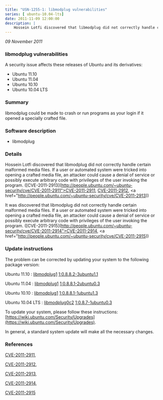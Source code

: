 ```yaml
---
title: "USN-1255-1: libmodplug vulnerabilities"
series: [ ubuntu-10.04-lts]
date: 2011-11-09 12:00:00
description: |
    Hossein Lotfi discovered that libmodplug did not correctly handle certain malformed media files. If a user or automated system were tricked into opening a crafted media file, an attacker could cause a denial of service or possibly execute arbitrary code with privileges of the user invoking the program. ([CVE-2011-2913](http://people.ubuntu.com/~ubuntu-security/cve/CVE-2011-2911">CVE-2011-2911</a>, <a href="http://people.ubuntu.com/~ubuntu-security/cve/CVE-2011-2912">CVE-2011-2912</a>, <a href="http://people.ubuntu.com/~ubuntu-security/cve/CVE-2011-2913))
--- 
```

 
 

*09 November 2011*

### libmodplug vulnerabilities

A security issue affects these releases of Ubuntu and its derivatives:

* Ubuntu 11.10
* Ubuntu 11.04
* Ubuntu 10.10
* Ubuntu 10.04 LTS

### Summary

libmodplug could be made to crash or run programs as your login if it opened a specially crafted file.

### Software description

* libmodplug 

### Details

Hossein Lotfi discovered that libmodplug did not correctly handle certain malformed media files. If a user or automated system were tricked into opening a crafted media file, an attacker could cause a denial of service or possibly execute arbitrary code with privileges of the user invoking the program. ([CVE-2011-2913](http://people.ubuntu.com/~ubuntu-security/cve/CVE-2011-2911">CVE-2011-2911</a>, <a href="http://people.ubuntu.com/~ubuntu-security/cve/CVE-2011-2912">CVE-2011-2912</a>, <a href="http://people.ubuntu.com/~ubuntu-security/cve/CVE-2011-2913))

It was discovered that libmodplug did not correctly handle certain malformed media files. If a user or automated system were tricked into opening a crafted media file, an attacker could cause a denial of service or possibly execute arbitrary code with privileges of the user invoking the program. ([CVE-2011-2915](http://people.ubuntu.com/~ubuntu-security/cve/CVE-2011-2914">CVE-2011-2914</a>, <a href="http://people.ubuntu.com/~ubuntu-security/cve/CVE-2011-2915)) 

### Update instructions

The problem can be corrected by updating your system to the following package version:

Ubuntu 11.10
 : [libmodplug1](https://launchpad.net/ubuntu/+source/libmodplug) <span> [1:0.8.8.2-3ubuntu1.1](https://launchpad.net/ubuntu/+source/libmodplug/1:0.8.8.2-3ubuntu1.1) </span> 

Ubuntu 11.04
 : [libmodplug1](https://launchpad.net/ubuntu/+source/libmodplug) <span> [1:0.8.8.1-2ubuntu0.3](https://launchpad.net/ubuntu/+source/libmodplug/1:0.8.8.1-2ubuntu0.3) </span> 

Ubuntu 10.10
 : [libmodplug1](https://launchpad.net/ubuntu/+source/libmodplug) <span> [1:0.8.8.1-1ubuntu1.3](https://launchpad.net/ubuntu/+source/libmodplug/1:0.8.8.1-1ubuntu1.3) </span> 

Ubuntu 10.04 LTS
 : [libmodplug0c2](https://launchpad.net/ubuntu/+source/libmodplug) <span> [1:0.8.7-1ubuntu0.3](https://launchpad.net/ubuntu/+source/libmodplug/1:0.8.7-1ubuntu0.3) </span> 

To update your system, please follow these instructions: [https://wiki.ubuntu.com/Security/Upgrades](https://wiki.ubuntu.com/Security/Upgrades).

In general, a standard system update will make all the necessary changes. 

### References

 
 [CVE-2011-2911](http://people.ubuntu.com/~ubuntu-security/cve/CVE-2011-2911), 

 [CVE-2011-2912](http://people.ubuntu.com/~ubuntu-security/cve/CVE-2011-2912), 

 [CVE-2011-2913](http://people.ubuntu.com/~ubuntu-security/cve/CVE-2011-2913), 

 [CVE-2011-2914](http://people.ubuntu.com/~ubuntu-security/cve/CVE-2011-2914), 

 [CVE-2011-2915](http://people.ubuntu.com/~ubuntu-security/cve/CVE-2011-2915)
 

